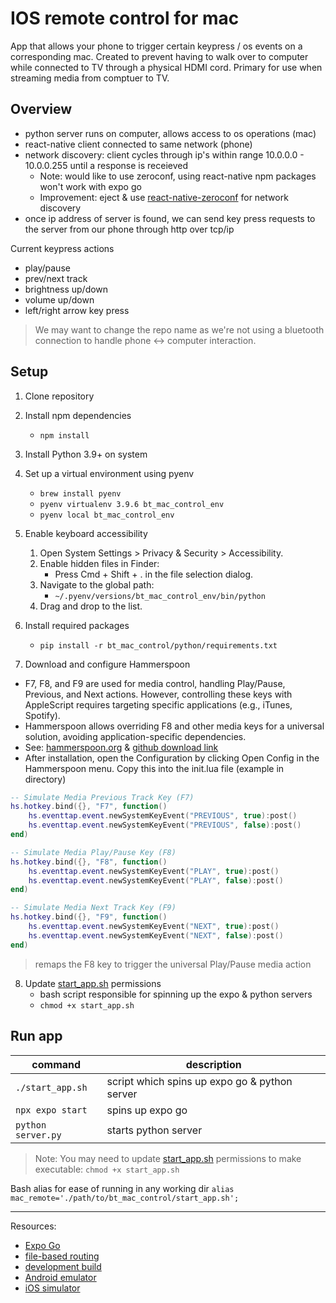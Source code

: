 # IOS remote control for mac
App that allows your phone to trigger certain keypress / os events on a corresponding mac. Created to prevent having to walk over to computer while connected to TV through a physical HDMI cord. Primary for use when streaming media from comptuer to TV. 

## Overview
- python server runs on computer, allows access to os operations (mac)
- react-native client connected to same network (phone)
- network discovery: client cycles through ip's within range 10.0.0.0 - 10.0.0.255 until a response is receieved 
   - Note: would like to use zeroconf, using react-native npm packages won't work with expo go
   - Improvement: eject & use [react-native-zeroconf](https://www.npmjs.com/package/react-native-zeroconf) for network discovery
- once ip address of server is found, we can send key press requests to the server from our phone through http over tcp/ip

Current keypress actions
- play/pause
- prev/next track
- brightness up/down
- volume up/down
- left/right arrow key press

> We may want to change the repo name as we're not using a bluetooth connection to handle phone <-> computer interaction. 

## Setup
1. Clone repository

1. Install npm dependencies
   -  `npm install`

1. Install Python 3.9+ on system

1. Set up a virtual environment using pyenv 
   - `brew install pyenv`
   - `pyenv virtualenv 3.9.6 bt_mac_control_env`
   - `pyenv local bt_mac_control_env`

1. Enable keyboard accessibility
   1.	Open System Settings > Privacy & Security > Accessibility.
   1. Enable hidden files in Finder:
      - Press Cmd + Shift + . in the file selection dialog.
   1. Navigate to the global path:
      - `~/.pyenv/versions/bt_mac_control_env/bin/python`
   1.	Drag and drop to the list.

1. Install required packages
   - `pip install -r bt_mac_control/python/requirements.txt`
   
1. Download and configure Hammerspoon
- F7, F8, and F9 are used for media control, handling Play/Pause, Previous, and Next actions. However, controlling these keys with AppleScript requires targeting specific applications (e.g., iTunes, Spotify).
- Hammerspoon allows overriding F8 and other media keys for a universal solution, avoiding application-specific dependencies.
- See: [hammerspoon.org](https://www.hammerspoon.org/) & [github download link](https://github.com/Hammerspoon/hammerspoon/releases/tag/1.0.0)
- After installation, open the Configuration by clicking Open Config in the Hammerspoon menu. Copy this into the init.lua file (example in directory)
```lua
-- Simulate Media Previous Track Key (F7)
hs.hotkey.bind({}, "F7", function()
    hs.eventtap.event.newSystemKeyEvent("PREVIOUS", true):post()
    hs.eventtap.event.newSystemKeyEvent("PREVIOUS", false):post()
end)

-- Simulate Media Play/Pause Key (F8)
hs.hotkey.bind({}, "F8", function()
    hs.eventtap.event.newSystemKeyEvent("PLAY", true):post()
    hs.eventtap.event.newSystemKeyEvent("PLAY", false):post()
end)

-- Simulate Media Next Track Key (F9)
hs.hotkey.bind({}, "F9", function()
    hs.eventtap.event.newSystemKeyEvent("NEXT", true):post()
    hs.eventtap.event.newSystemKeyEvent("NEXT", false):post()
end)
```
> remaps the F8 key to trigger the universal Play/Pause media action

8. Update [start_app.sh](start_app.sh) permissions
   - bash script responsible for spinning up the expo & python servers
   - `chmod +x start_app.sh`

## Run app

 command | description
---------|------------
`./start_app.sh`|script which spins up expo go & python server
`npx expo start`|spins up expo go
`python server.py`|starts python server

> Note: You may need to update [start_app.sh](start_app.sh) permissions to make executable: `chmod +x start_app.sh`

Bash alias for ease of running in any working dir `alias mac_remote='./path/to/bt_mac_control/start_app.sh';`

---

Resources:
- [Expo Go](https://expo.dev/go)
- [file-based routing](https://docs.expo.dev/router/introduction)
- [development build](https://docs.expo.dev/develop/development-builds/introduction/)
- [Android emulator](https://docs.expo.dev/workflow/android-studio-emulator/)
- [iOS simulator](https://docs.expo.dev/workflow/ios-simulator/)
